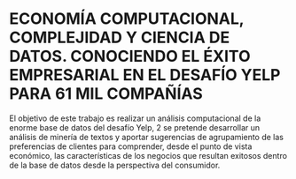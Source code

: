 # ECONOMÍA COMPUTACIONAL, COMPLEJIDAD Y CIENCIA DE DATOS. CONOCIENDO EL ÉXITO EMPRESARIAL EN EL DESAFÍO YELP PARA 61 MIL COMPAÑÍAS


El objetivo de este trabajo es realizar un análisis computacional de la enorme base de datos del desafío Yelp, 2 se pretende desarrollar un análisis de minería de textos y aportar sugerencias de agrupamiento de las preferencias de clientes para comprender, desde el punto de vista económico, las características de los negocios que resultan exitosos dentro de la base de datos desde la perspectiva del consumidor.
